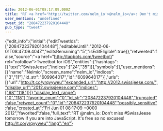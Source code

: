 ```yaml
---
date: 2012-06-01T08:17:09.000Z
title: "RT <a href='http://twitter.com/nelm_io'>@nelm_io</a>: Don't miss #SwissJeese tomorrow if you are into JavaScript. It's free so no excuses! http://t.co/yrqyyweu″"
user_mentions: "undefined"
tweet_id: "208472237920104448"
pub_type: "tweet"
---
```

{"edit_info":{"initial":{"editTweetIds":["208472237920104448"],"editableUntil":"2012-06-01T08:47:09.404Z","editsRemaining":"5","isEditEligible":true}},"retweeted":false,"source":"<a href=\"http://tapbots.com/tweetbot\" rel=\"nofollow\">Tweetbot for iOS</a>","entities":{"hashtags":[{"text":"SwissJeese","indices":["24","35"]}],"symbols":[],"user_mentions":[{"name":"Nelmio","screen_name":"nelm_io","indices":["3","11"],"id_str":"609964017","id":"609964017"}],"urls":[{"url":"http://t.co/yrqyyweu","expanded_url":"http://2012.swissjeese.com/","display_url":"2012.swissjeese.com","indices":["98","118"]}]},"display_text_range":["0","118"],"favorite_count":"0","id_str":"208472237920104448","truncated":false,"retweet_count":"0","id":"208472237920104448","possibly_sensitive":false,"created_at":"Fri Jun 01 08:17:09 +0000 2012","favorited":false,"full_text":"RT @nelm_io: Don't miss #SwissJeese tomorrow if you are into JavaScript. It's free so no excuses! http://t.co/yrqyyweu","lang":"en"}
